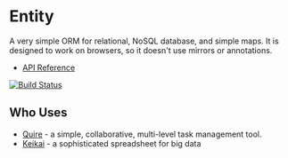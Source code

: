 # Entity

A very simple ORM for relational, NoSQL database, and simple maps. It is designed to work on browsers, so it doesn't use mirrors or annotations.

* [API Reference](http://www.dartdocs.org/documentation/entity/2.0.0)

[![Build Status](https://drone.io/github.com/rikulo/entity/status.png)](https://drone.io/github.com/rikulo/entity/latest)

## Who Uses

* [Quire](https://quire.io) - a simple, collaborative, multi-level task management tool.
* [Keikai](https://keikai.io) - a sophisticated spreadsheet for big data
